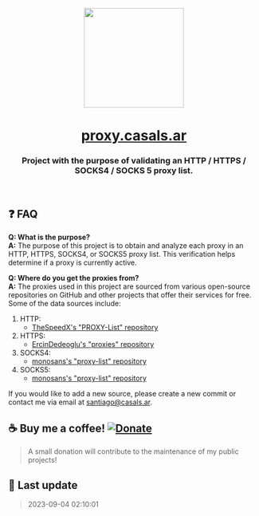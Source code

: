 <p align="center">
  <a href="https://casals.ar">
    <img src="https://avatars.githubusercontent.com/u/143447515?s=400&u=24815cc220ffe4a8a3252817c0885f0df4ac08f0&v=4" width="200" height="200">
  </a>
</p>

<h1 align="center"><a href="https://proxy.casals.ar">proxy.casals.ar</a></h1>

### <p align="center">Project with the purpose of validating an HTTP / HTTPS / SOCKS4 / SOCKS 5 proxy list.</p>

<br>

## ❓ FAQ

**Q: What is the purpose?**  
**A:** The purpose of this project is to obtain and analyze each proxy in an HTTP, HTTPS, SOCKS4, or SOCKS5 proxy list. This verification helps determine if a proxy is currently active.

**Q: Where do you get the proxies from?**  
**A:** The proxies used in this project are sourced from various open-source repositories on GitHub and other projects that offer their services for free. Some of the data sources include:

1. HTTP:
    - [TheSpeedX's "PROXY-List" repository](https://raw.githubusercontent.com/TheSpeedX/PROXY-List/master/http.txt)
2. HTTPS: 
    - [ErcinDedeoglu's "proxies" repository](https://raw.githubusercontent.com/ErcinDedeoglu/proxies/main/proxies/https.txt)
3. SOCKS4:
    - [monosans's "proxy-list" repository](https://raw.githubusercontent.com/monosans/proxy-list/main/proxies/socks4.txt)
4. SOCKS5:
    - [monosans's "proxy-list" repository](https://raw.githubusercontent.com/monosans/proxy-list/main/proxies/socks5.txt)

If you would like to add a new source, please create a new commit or contact me via email at [santiago@casals.ar](mailto:santiago@casals.ar).

## ☕ Buy me a coffee! [![Donate](https://img.shields.io/badge/Donate-PayPal-green.svg)](https://paypal.me/santicsls)

> A small donation will contribute to the maintenance of my public projects!

## 📝 Last update

> 2023-09-04 02:10:01
